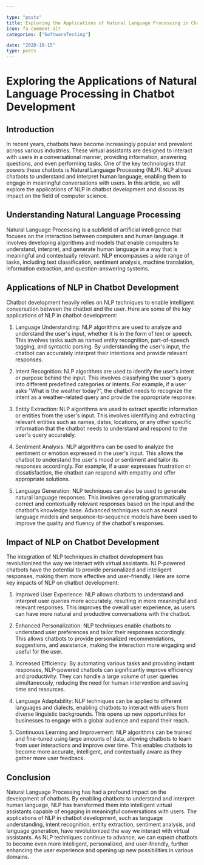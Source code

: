 ```yaml
---

type: "posts"
title: Exploring the Applications of Natural Language Processing in Chatbot Development
icon: fa-comment-alt
categories: ["SoftwareTesting"]

date: "2020-10-15"
type: posts
---
```





# Exploring the Applications of Natural Language Processing in Chatbot Development

## Introduction
In recent years, chatbots have become increasingly popular and prevalent across various industries. These virtual assistants are designed to interact with users in a conversational manner, providing information, answering questions, and even performing tasks. One of the key technologies that powers these chatbots is Natural Language Processing (NLP). NLP allows chatbots to understand and interpret human language, enabling them to engage in meaningful conversations with users. In this article, we will explore the applications of NLP in chatbot development and discuss its impact on the field of computer science.

## Understanding Natural Language Processing
Natural Language Processing is a subfield of artificial intelligence that focuses on the interaction between computers and human language. It involves developing algorithms and models that enable computers to understand, interpret, and generate human language in a way that is meaningful and contextually relevant. NLP encompasses a wide range of tasks, including text classification, sentiment analysis, machine translation, information extraction, and question-answering systems.

## Applications of NLP in Chatbot Development
Chatbot development heavily relies on NLP techniques to enable intelligent conversation between the chatbot and the user. Here are some of the key applications of NLP in chatbot development:

1. Language Understanding: NLP algorithms are used to analyze and understand the user's input, whether it is in the form of text or speech. This involves tasks such as named entity recognition, part-of-speech tagging, and syntactic parsing. By understanding the user's input, the chatbot can accurately interpret their intentions and provide relevant responses.

2. Intent Recognition: NLP algorithms are used to identify the user's intent or purpose behind the input. This involves classifying the user's query into different predefined categories or intents. For example, if a user asks "What is the weather today?", the chatbot needs to recognize the intent as a weather-related query and provide the appropriate response.

3. Entity Extraction: NLP algorithms are used to extract specific information or entities from the user's input. This involves identifying and extracting relevant entities such as names, dates, locations, or any other specific information that the chatbot needs to understand and respond to the user's query accurately.

4. Sentiment Analysis: NLP algorithms can be used to analyze the sentiment or emotion expressed in the user's input. This allows the chatbot to understand the user's mood or sentiment and tailor its responses accordingly. For example, if a user expresses frustration or dissatisfaction, the chatbot can respond with empathy and offer appropriate solutions.

5. Language Generation: NLP techniques can also be used to generate natural language responses. This involves generating grammatically correct and contextually relevant responses based on the input and the chatbot's knowledge base. Advanced techniques such as neural language models and sequence-to-sequence models have been used to improve the quality and fluency of the chatbot's responses.

## Impact of NLP on Chatbot Development
The integration of NLP techniques in chatbot development has revolutionized the way we interact with virtual assistants. NLP-powered chatbots have the potential to provide personalized and intelligent responses, making them more effective and user-friendly. Here are some key impacts of NLP on chatbot development:

1. Improved User Experience: NLP allows chatbots to understand and interpret user queries more accurately, resulting in more meaningful and relevant responses. This improves the overall user experience, as users can have more natural and productive conversations with the chatbot.

2. Enhanced Personalization: NLP techniques enable chatbots to understand user preferences and tailor their responses accordingly. This allows chatbots to provide personalized recommendations, suggestions, and assistance, making the interaction more engaging and useful for the user.

3. Increased Efficiency: By automating various tasks and providing instant responses, NLP-powered chatbots can significantly improve efficiency and productivity. They can handle a large volume of user queries simultaneously, reducing the need for human intervention and saving time and resources.

4. Language Adaptability: NLP techniques can be applied to different languages and dialects, enabling chatbots to interact with users from diverse linguistic backgrounds. This opens up new opportunities for businesses to engage with a global audience and expand their reach.

5. Continuous Learning and Improvement: NLP algorithms can be trained and fine-tuned using large amounts of data, allowing chatbots to learn from user interactions and improve over time. This enables chatbots to become more accurate, intelligent, and contextually aware as they gather more user feedback.

## Conclusion
Natural Language Processing has had a profound impact on the development of chatbots. By enabling chatbots to understand and interpret human language, NLP has transformed them into intelligent virtual assistants capable of engaging in meaningful conversations with users. The applications of NLP in chatbot development, such as language understanding, intent recognition, entity extraction, sentiment analysis, and language generation, have revolutionized the way we interact with virtual assistants. As NLP techniques continue to advance, we can expect chatbots to become even more intelligent, personalized, and user-friendly, further enhancing the user experience and opening up new possibilities in various domains.